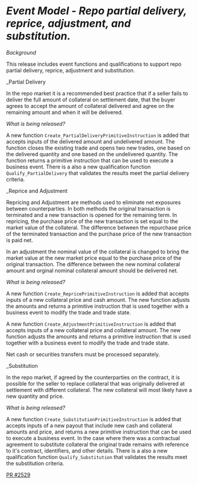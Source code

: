 # _Event Model - Repo partial delivery, reprice, adjustment, and substitution._

_Background_

This release includes event functions and qualifications to support repo partial delivery, reprice, adjustment and substitution. 

_Partial Delivery

In the repo market it is a recommended best practice that if a seller fails to deliver the full amount of collateral
on settlement date, that the buyer agrees to accept the amount of collateral delivered and agree on the remaining amount and when
it will be delivered.

_What is being released?_

A new function `Create_PartialDeliveryPrimitiveInstruction` is added that accepts inputs of the delivered amount and undelivered amount. 
The function closes the existing trade and opens two new trades, one based on the delivered quantity and one based on the undelivered
quantity. The function returns a primitive instruction that can be used to execute a business event. 
There is a also a new qualification function `Qualify_PartialDelivery` that validates the results meet the partial delivery criteria.

_Reprice and Adjustment

Repricing and Adjustment are methods used to eliminate net exposures between counterparties. In both methods the original transaction is terminated
and a new transaction is opened for the remaining term. In repricing, the purchase price of the new transaction is set equal to the market value of the
collateral. The difference between the repurchase price of the terminated transaction and the purchase price of the new transaction is paid net. 

In an adjustment the nominal value of the collateral is changed to bring the market value at the new market price equal to the purchase price of the 
original transaction. The difference between the new nominal collateral amount and orginal nominal collateral amount should be delivered net.
 

_What is being released?_

A new function `Create_RepricePrimitiveInstruction` is added that accepts inputs of a new collateral price and cash
amount. The new function adjusts the amounts and returns a primitive instruction that is used together with a business event to
modify the trade and trade state.

A new function `Create_AdjustmentPrimitiveInstruction` is added that accepts inputs of a new collateral price and collateral amount.
The new function adjusts the amounts and returns a primitive instruction that is used together with a business event to
modify the trade and trade state.

Net cash or securities transfers must be processed separately.

_Substitution

In the repo market, if agreed by the counterparties on the contract, it is possible for the seller to replace collateral that was originally
delivered at settlement with different collateral. The new collateral will most likely have a new quantity and price. 

_What is being released?_

A new function `Create_SubstitutionPrimitiveInstruction` is added that accepts inputs of a new payout that include new cash and collateral
amounts and price, and returns a new primitive instruction that can be used to execute a business event. In the case where
there was a contractual agreement to substitute collateral the original trade remains with reference to it's contract, identifiers, and 
other details. There is a also a new qualification function `Qualify_Substitution` that validates the results meet the substitution criteria.

[PR #2529](https://github.com/finos/common-domain-model/pull/2529)
